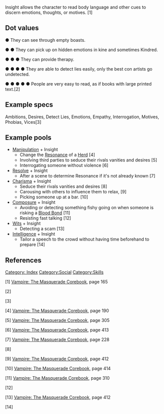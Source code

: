 Insight allows the character to read body language and other cues to
discern emotions, thoughts, or motives. [1]

## Dot values

● They can see through empty boasts.

● ● They can pick up on hidden emotions in kine and sometimes Kindred.

● ● ● They can provide therapy.

● ● ● ● They are able to detect lies easily, only the best con artists
go undetected.

● ● ● ● ● People are very easy to read, as if books with large printed
text.[2]

## Example specs

Ambitions, Desires, Detect Lies, Emotions, Empathy, Interrogation,
Motives, Phobias, Vices[3]

## Example pools

- [Manipulation](./manipulation.md) + Insight
  - Change the
    [Resonance](./resonance.md)
    of a
    [Herd](./merits_flaws.md#herd)
    [4]
  - Involving third parties to seduce their rivals vanities and desires
    [5]
  - Interrogating someone without violence [6]
- [Resolve](./resolve.md) +
  Insight
  - After a scene to determine Resonance if it's not already known [7]
- [Charisma](./charisma.md) +
  Insight
  - Seduce their rivals vanities and desires [8]
  - Carousing with others to influence them to relax, [9]
  - Picking someone up at a bar. [10]
- [Composure](./composure.md) +
  Insight
  - Avoiding or detecting something fishy going on when someone is
    risking a
    [Blood Bond](./blood_bond.md)
    [11]
  - Resisting fast talking [12]
- [Wits](./wits.md) + Insight
  - Detecting a scam [13]
- [Intelligence](./intelligence.md) + Insight
  - Tailor a speech to the crowd without having time beforehand to
    prepare [14]

## References

<a href="Category:_Index" class="wikilink"
title="Category: Index">Category: Index</a>
<a href="Category:Social" class="wikilink"
title="Category:Social">Category:Social</a>
<a href="Category:Skills" class="wikilink"
title="Category:Skills">Category:Skills</a>

[1] <a href="Vampire:_The_Masquerade_Corebook" class="wikilink"
title="Vampire: The Masquerade Corebook">Vampire: The Masquerade
Corebook</a>, page 165

[2]

[3]

[4] <a href="Vampire:_The_Masquerade_Corebook" class="wikilink"
title="Vampire: The Masquerade Corebook">Vampire: The Masquerade
Corebook</a>, page 190

[5] <a href="Vampire:_The_Masquerade_Corebook" class="wikilink"
title="Vampire: The Masquerade Corebook">Vampire: The Masquerade
Corebook</a>, page 305

[6] <a href="Vampire:_The_Masquerade_Corebook" class="wikilink"
title="Vampire: The Masquerade Corebook">Vampire: The Masquerade
Corebook</a>, page 413

[7] <a href="Vampire:_The_Masquerade_Corebook" class="wikilink"
title="Vampire: The Masquerade Corebook">Vampire: The Masquerade
Corebook</a>, page 228

[8]

[9] <a href="Vampire:_The_Masquerade_Corebook" class="wikilink"
title="Vampire: The Masquerade Corebook">Vampire: The Masquerade
Corebook</a>, page 412

[10] <a href="Vampire:_The_Masquerade_Corebook" class="wikilink"
title="Vampire: The Masquerade Corebook">Vampire: The Masquerade
Corebook</a>, page 414

[11] <a href="Vampire:_The_Masquerade_Corebook" class="wikilink"
title="Vampire: The Masquerade Corebook">Vampire: The Masquerade
Corebook</a>, page 310

[12]

[13] <a href="Vampire:_The_Masquerade_Corebook" class="wikilink"
title="Vampire: The Masquerade Corebook">Vampire: The Masquerade
Corebook</a>, page 412

[14]

